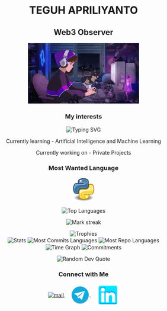 <h1 align="center">TEGUH APRILIYANTO</h1>
<h2 align="center">Web3 Observer</h2>
<p align="center">
  <img alt="Coding GIF" width="300" height="auto" src="https://raw.githubusercontent.com/rmndkyl/MandaNode/main/WM/coding.gif"/>
</p>

<h3 align="center">My interests</h3>
<p align="center">
  <img src="https://readme-typing-svg.demolab.com?font=Kalnia+Glaze&weight=500&size=30&duration=1000&pause=1000&center=true&random=true&width=500&lines=Artificial+Intelligence;Blockchain;Cryptocurrency" alt="Typing SVG" />
</p>

<p align="center">Currently learning - Artificial Intelligence and Machine Learning</p>
<p align="center">Currently working on - Private Projects</p>

<h3 align="center">Most Wanted Language</h3>
<p align="center">
  <a href="https://raw.githubusercontent.com/rmndkyl/MandaNode/main/WM/python.png" target="_blank">
    <img align="center" src="https://raw.githubusercontent.com/rmndkyl/MandaNode/main/WM/python.png" alt="Python" height="65" width="65" />
  </a>
</p>

<p align="center">
  <img align="center" src="https://github-readme-stats.vercel.app/api/top-langs?username=rmndkyl&hide_border=true&no-bg=true&no-frame=true&layout=compact&theme=transparent&hide=html,css,jupyter%20notebook,pug,jinja" alt="Top Languages"/>
</p>

<p align="center">
  <img alt="Mark streak" src="https://github-readme-streak-stats.herokuapp.com/?user=rmndkyl&hide_border=true&theme=transparent" /> 
</p>

<div align="center">
  <img src="https://github-profile-trophy.vercel.app/?username=rmndkyl&no-bg=true&no-frame=true&row=2&column=3" alt="Trophies">
</div>

<div align="center">
  <img align="center" src="http://github-profile-summary-cards.vercel.app/api/cards/stats?username=rmndkyl&theme=transparent" height="180em" alt="Stats"/>
  <img align="center" src="http://github-profile-summary-cards.vercel.app/api/cards/most-commit-language?username=rmndkyl&theme=transparent&exclude=html,CSS,Jupyter%20Notebook" height="180em" alt="Most Commits Languages"/>
  <img align="center" src="http://github-profile-summary-cards.vercel.app/api/cards/repos-per-language?username=rmndkyl&theme=transparent&exclude=html,CSS,Jupyter%20Notebook" height="180em" alt="Most Repo Languages"/>
  <img align="center" src="http://github-profile-summary-cards.vercel.app/api/cards/productive-time?username=rmndkyl&theme=transparent&utcOffset=5.30" height="180em" alt="Time Graph"/>
  <img align="center" src="http://github-profile-summary-cards.vercel.app/api/cards/profile-details?username=rmndkyl&theme=transparent" height="180em" alt="Commitments"/>
</div>

<p align="center">
  <img src="https://quotes-github-readme.vercel.app/api?type=horizontal&theme=transparent" alt="Random Dev Quote" />
</p>

<h3 align="center">Connect with Me</h3>
<p align="center">
  <a href="mailto:layerairdrop@gmail.com" target="_blank">
    <img align="center" src="https://icon2.cleanpng.com/20190207/uqy/kisspng-gmail-email-google-account-login-g-suite-nvod-freebit-cz-mobiln-ladn-it-magazn-1713907883468.webp" alt="mail" height="50" width="55" />
  </a>
  &nbsp;&nbsp;&nbsp;
  <a href="https://t.me/layerairdrop" target="_blank">
    <img align="center" src="https://raw.githubusercontent.com/rmndkyl/MandaNode/main/WM/telegram.png" alt="website" height="50" width="50" />
  </a>
  &nbsp;&nbsp;&nbsp;
  <a href="https://www.linkedin.com/in/ramanda-kayla-94a6a61b3" target="_blank">
    <img align="center" src="https://raw.githubusercontent.com/rmndkyl/MandaNode/main/WM/linkedin.png" alt="linkedin" height="60" width="60" />
  </a>
</p>
